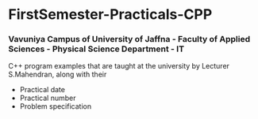 # FirstSemester-Practicals-CPP
### Vavuniya Campus of University of Jaffna - Faculty of Applied Sciences - Physical Science Department - IT

C++ program examples that are taught at the university by Lecturer S.Mahendran, along with their
- Practical date
- Practical number
- Problem specification
